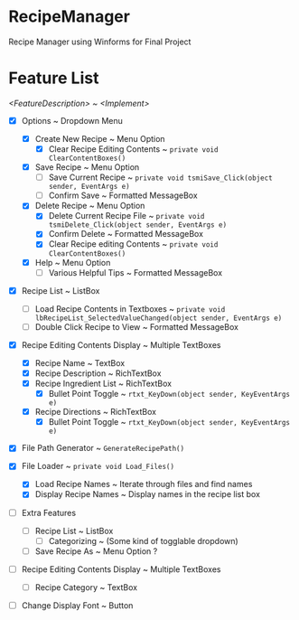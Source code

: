 # RecipeManager
 Recipe Manager using Winforms for Final Project

# Feature List
*\<FeatureDescription> ~ \<Implement>*
 - [x] Options ~ Dropdown Menu
    - [x] Create New Recipe ~ Menu Option
      - [x] Clear Recipe Editing Contents ~ `private void ClearContentBoxes()`
    - [x] Save Recipe ~ Menu Option
      - [ ] Save Current Recipe ~ `private void tsmiSave_Click(object sender, EventArgs e)`
      - [ ] Confirm Save ~ Formatted MessageBox
    - [x] Delete Recipe ~ Menu Option
      - [x] Delete Current Recipe File ~ `private void tsmiDelete_Click(object sender, EventArgs e)`
      - [x] Confirm Delete ~ Formatted MessageBox
      - [x] Clear Recipe editing Contents ~ `private void ClearContentBoxes()`
    - [x] Help ~ Menu Option
      - [ ] Various Helpful Tips ~ Formatted MessageBox
 - [x] Recipe List ~ ListBox
    - [ ] Load Recipe Contents in Textboxes ~ `private void lbRecipeList_SelectedValueChanged(object sender, EventArgs e)`
    - [ ] Double Click Recipe to View ~ Formatted MessageBox
 - [x] Recipe Editing Contents Display ~ Multiple TextBoxes
    - [x] Recipe Name ~ TextBox
    - [x] Recipe Description ~ RichTextBox
    - [x] Recipe Ingredient List ~ RichTextBox
       - [x] Bullet Point Toggle ~ `rtxt_KeyDown(object sender, KeyEventArgs e)`
    - [x] Recipe Directions ~ RichTextBox
       - [x] Bullet Point Toggle ~ `rtxt_KeyDown(object sender, KeyEventArgs e)`
 - [x] File Path Generator ~ `GenerateRecipePath()`
 - [x] File Loader ~ `private void Load_Files()`
    - [x] Load Recipe Names ~ Iterate through files and find names
    - [x] Display Recipe Names ~ Display names in the recipe list box

 - [ ] Extra Features
    - [ ] Recipe List ~ ListBox
       - [ ] Categorizing ~ (Some kind of togglable dropdown)
   - [ ] Save Recipe As ~ Menu Option ?
 - [ ] Recipe Editing Contents Display ~ Multiple TextBoxes
    - [ ] Recipe Category ~ TextBox
 - [ ] Change Display Font ~ Button

